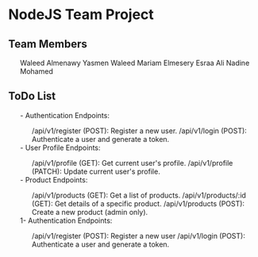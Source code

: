 <h1>NodeJS Team Project</h1>

<h2>Team Members</h2>

<ul>
    <il>Waleed Almenawy</il>
    <il>Yasmen Waleed</il>
    <il>Mariam Elmesery</il>
    <il>Esraa Ali</il>
    <il>Nadine Mohamed</il>
</ul>

<h2>ToDo List</h2>

<ul>
    <il>
        - Authentication Endpoints:
        <ul>
            <il>/api/v1/register (POST): Register a new user.</il>
            <il>/api/v1/login (POST): Authenticate a user and generate a token.</il>
        </ul>
    </il>
    <il>
        - User Profile Endpoints:
        <ul>
            <il>/api/v1/profile (GET): Get current user's profile.</il>
            <il>/api/v1/profile (PATCH): Update current user's profile.</il>
        </ul>
    </il>
    <il>
        - Product Endpoints:
        <ul>
            <il>/api/v1/products (GET): Get a list of products.</il>
            <il>/api/v1/products/:id (GET): Get details of a specific product.</il>
            <il>/api/v1/products (POST): Create a new product (admin only).</il>
        </ul>
    </il>
    <il>
        1- Authentication Endpoints:
        <ul>
            <il>/api/v1/register (POST): Register a new user</il>
            <il>/api/v1/login (POST): Authenticate a user and generate a token.</il>
        </ul>
    </il>
</ul>

